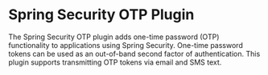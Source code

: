 # Spring Security OTP Plugin

The Spring Security OTP plugin adds one-time password (OTP) functionality to applications using Spring Security.  One-time password tokens can be used as an out-of-band second factor of authentication.  This plugin supports transmitting OTP tokens via email and SMS text. 
